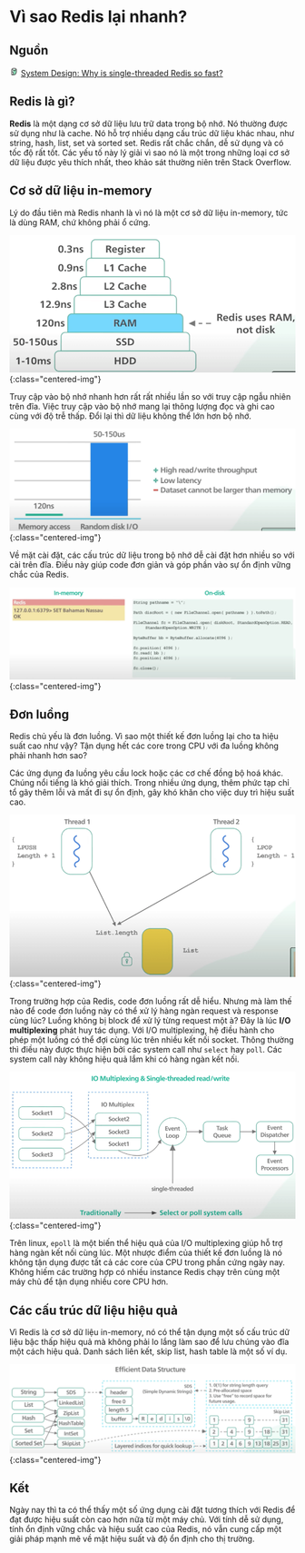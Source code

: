 # Vì sao Redis lại nhanh?

## Nguồn

<img src="../../assets/images/bytebytego.png" width="16" height="16"/> [System Design: Why is single-threaded Redis so fast?](https://www.youtube.com/watch?v=5TRFpFBccQM)

## Redis là gì?

**Redis** là một dạng cơ sở dữ liệu lưu trữ data trong bộ nhớ. Nó thường được sử dụng như là cache. Nó hỗ trợ nhiều dạng cấu trúc dữ liệu khác nhau, như string, hash, list, set và sorted set. Redis rất chắc chắn, dễ sử dụng và có tốc độ rất tốt. Các yếu tố này lý giải vì sao nó là một trong những loại cơ sở dữ liệu được yêu thích nhất, theo khảo sát thường niên trên Stack Overflow.

## Cơ sở dữ liệu in-memory

Lý do đầu tiên mà Redis nhanh là vì nó là một cơ sở dữ liệu in-memory, tức là dùng RAM, chứ không phải ổ cứng. 

![](../assets/ByteByteGo/why-redis-fast/figure1.png){:class="centered-img"}

Truy cập vào bộ nhớ nhanh hơn rất rất nhiều lần so với truy cập ngẫu nhiên trên đĩa. Việc truy cập vào bộ nhớ mang lại thông lượng đọc và ghi cao cùng với độ trễ thấp. Đổi lại thì dữ liệu không thể lớn hơn bộ nhớ.

![](../assets/ByteByteGo/why-redis-fast/figure2.png){:class="centered-img"}

Về mặt cài đặt, các cấu trúc dữ liệu trong bộ nhớ dễ cài đặt hơn nhiều so với cài trên đĩa. Điều này giúp code đơn giản và góp phần vào sự ổn định vững chắc của Redis.

![](../assets/ByteByteGo/why-redis-fast/figure3.png){:class="centered-img"}

## Đơn luồng

Redis chủ yếu là đơn luồng. Vì sao một thiết kế đơn luồng lại cho ta hiệu suất cao như vậy? Tận dụng hết các core trong CPU với đa luồng không phải nhanh hơn sao?

Các ứng dụng đa luồng yêu cầu lock hoặc các cơ chế đồng bộ hoá khác. Chúng nổi tiếng là khó giải thích. Trong nhiều ứng dụng, thêm phức tạp chỉ tổ gây thêm lỗi và mất đi sự ổn định, gây khó khăn cho việc duy trì hiệu suất cao.

![](../assets/ByteByteGo/why-redis-fast/figure4.png){:class="centered-img"}

Trong trường hợp của Redis, code đơn luồng rất dễ hiểu. Nhưng mà làm thế nào để code đơn luồng này có thể xử lý hàng ngàn request và response cùng lúc? Luồng không bị block để xử lý từng request một à? Đây là lúc **I/O multiplexing** phát huy tác dụng. Với I/O multiplexing, hệ điều hành cho phép một luồng có thể đợi cùng lúc trên nhiều kết nối socket. Thông thường thì điều này được thực hiện bởi các system call như `select` hay `poll`. Các system call này không hiệu quả lắm khi có hàng ngàn kết nối.

![](../assets/ByteByteGo/why-redis-fast/figure5.png){:class="centered-img"}

Trên linux, `epoll` là một biến thể hiệu quả của I/O multiplexing giúp hỗ trợ hàng ngàn kết nối cùng lúc. Một nhược điểm của thiết kế đơn luồng là nó không tận dụng được tất cả các core của CPU trong phần cứng ngày nay. Không hiếm các trường hợp có nhiều instance Redis chạy trên cùng một máy chủ để tận dụng nhiều core CPU hơn.

## Các cấu trúc dữ liệu hiệu quả

Vì Redis là cơ sở dữ liệu in-memory, nó có thể tận dụng một số cấu trúc dữ liệu bậc thấp hiệu quả mà không phải lo lắng làm sao để lưu chúng vào đĩa một cách hiệu quả. Danh sách liên kết, skip list, hash table là một số ví dụ.

![](../assets/ByteByteGo/why-redis-fast/figure6.png){:class="centered-img"}

## Kết

Ngày nay thì ta có thể thấy một số ứng dụng cài đặt tương thích với Redis để đạt được hiệu suất còn cao hơn nữa từ một máy chủ. Với tính dễ sử dụng, tính ổn định vững chắc và hiệu suất cao của Redis, nó vẫn cung cấp một giải pháp mạnh mẽ về mặt hiệu suất và độ ổn định cho thị trường.
